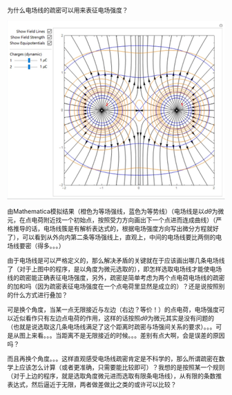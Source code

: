 为什么电场线的疏密可以用来表征电场强度？

![电场线](.\电场线.jpg)

由Mathematica模拟结果（橙色为等场强线，蓝色为等势线）（电场线是以$d\theta$为微元，在点电荷附近找一个初始点，按照受力方向画出下一个点进而连成曲线）（严格推导的话，电场线簇是有解析表达式的，根据电场强度方向写出微分方程就好了），可以看到从外向内第二条等场强线上，直观上，中间的电场线要比两侧的电场线要密（得多。。。）

由于电场线是可以严格定义的，那么解决矛盾的关键就在于应该画出哪几条电场线了（对于上图中的程序，是以角度为微元选取的），即怎样选取电场线才能使电场线的疏密能正确表征电场强度，另外，疏密是简单考虑为两个点电荷电场线的疏密的加和吗（因为疏密表征电场强度在一个点电荷里显然是成立的）？还是说按照别的什么方式进行叠加？

可是换个角度，当某一点无限接近与左边（右边？等价！）的点电荷，电场强度可以近似看作只有左边点电荷的作用，这样的话按照$d\theta$为微元其实是没有问题的（也就是说选取这几条电场线满足了这个距离时疏密与场强间关系的要求）。。。可是从图上来看。。。当距离不是无限接近的时候。。。差别有点大啊，会是误差的原因吗？

而且再换个角度。。。这样直观感受电场线疏密肯定是不科学的，那么所谓疏密在数学上应该怎么计算（或者更准确，只需要能比较即可）？我想的是按照某一个规则（对于上边的程序，就是选取角度微元进而选取有限条电场线），从有限的条数推表达式，然后逼近于无限，两者做差做比之类的或许可以比较？

